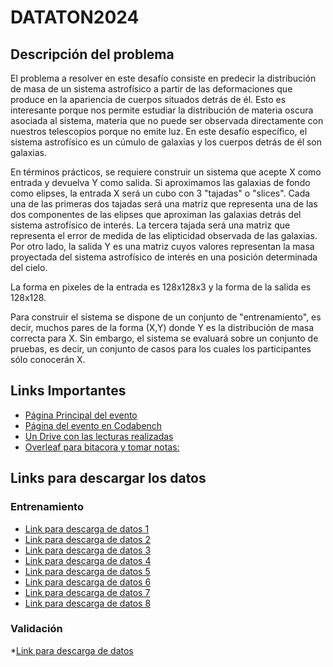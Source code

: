 # DATATON2024
## Descripción del problema

El problema a resolver en este desafío consiste en predecir la distribución de masa de un sistema astrofísico a partir de las deformaciones que produce en la apariencia de cuerpos situados detrás de él. Esto es interesante porque nos permite estudiar la distribución de materia oscura asociada al sistema, materia que no puede ser observada directamente con nuestros telescopios porque no emite luz. En este desafío específico, el sistema astrofísico es un cúmulo de galaxias y los cuerpos detrás de él son galaxias.

En términos prácticos, se requiere construir un sistema que acepte X como entrada y devuelva Y como salida. Si aproximamos las galaxias de fondo como elipses, la entrada X será un cubo con 3 "tajadas" o "slices". Cada una de las primeras dos tajadas será una matriz que representa una de las dos componentes de las elipses que aproximan las galaxias detrás del sistema astrofísico de interés. La tercera tajada será una matriz que representa el error de medida de las elipticidad observada de las galaxias. Por otro lado, la salida Y es una matriz cuyos valores representan la masa proyectada del sistema astrofísico de interés en una posición determinada del cielo.

La forma en pixeles de la entrada es 128x128x3 y la forma de la salida es 128x128.

Para construir el sistema se dispone de un conjunto de "entrenamiento", es decir, muchos pares de la forma (X,Y) donde Y es la distribución de masa correcta para X. Sin embargo, el sistema se evaluará sobre un conjunto de pruebas, es decir, un conjunto de casos para los cuales los participantes sólo conocerán X.
## Links Importantes

* [Página Principal del evento](https://dataton.inf.utfsm.cl/)
* [Página del evento en Codabench](https://www.codabench.org/competitions/3583/#/pages-tab)
* [Un Drive con las lecturas realizadas](https://drive.google.com/drive/folders/1L9aRpMQ1WaiCz-u3MBoK-nQmLNkvShfT?usp=drive_link)
* [Overleaf para bitacora y tomar notas:](https://www.overleaf.com/read/gphwhzxdvwfv#7c86f3)

## Links para descargar los datos
### Entrenamiento
* [Link para descarga de datos 1](https://descargas.inf.santiago.usm.cl/train/1.tar.gz)
* [Link para descarga de datos 2](https://descargas.inf.santiago.usm.cl/train/2.tar.gz)
* [Link para descarga de datos 3](https://descargas.inf.santiago.usm.cl/train/3.tar.gz)
* [Link para descarga de datos 4](https://descargas.inf.santiago.usm.cl/train/4.tar.gz)
* [Link para descarga de datos 5](https://descargas.inf.santiago.usm.cl/train/5.tar.gz)
* [Link para descarga de datos 6](https://descargas.inf.santiago.usm.cl/train/6.tar.gz)
* [Link para descarga de datos 7](https://descargas.inf.santiago.usm.cl/train/7.tar.gz)
* [Link para descarga de datos 8](https://descargas.inf.santiago.usm.cl/train/8.tar.gz)

### Validación
*[Link para descarga de datos](https://descargas.inf.santiago.usm.cl/test_public.tar.gz)
